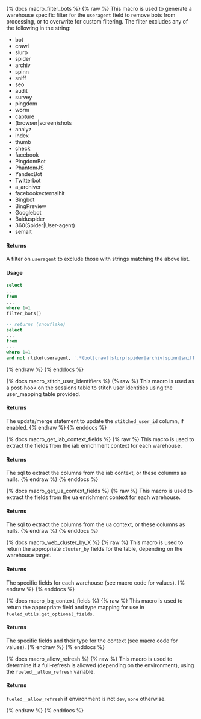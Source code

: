 {% docs macro_filter_bots %}
{% raw %}
This macro is used to generate a warehouse specific filter for the `useragent` field to remove bots from processing, or to overwrite for custom filtering. The filter excludes any of the following in the string:

- bot
- crawl
- slurp
- spider
- archiv
- spinn
- sniff
- seo
- audit
- survey
- pingdom
- worm
- capture
- (browser|screen)shots
- analyz
- index
- thumb
- check
- facebook
- PingdomBot
- PhantomJS
- YandexBot
- Twitterbot
- a_archiver
- facebookexternalhit
- Bingbot
- BingPreview
- Googlebot
- Baiduspider
- 360(Spider|User-agent)
- semalt

#### Returns

A filter on `useragent` to exclude those with strings matching the above list.

#### Usage

```sql
select
...
from
...
where 1=1
filter_bots()

-- returns (snowflake)
select
...
from
...
where 1=1
and not rlike(useragent, '.*(bot|crawl|slurp|spider|archiv|spinn|sniff|seo|audit|survey|pingdom|worm|capture|(browser|screen)shots|analyz|index|thumb|check|facebook|PingdomBot|PhantomJS|YandexBot|Twitterbot|a_archiver|facebookexternalhit|Bingbot|BingPreview|Googlebot|Baiduspider|360(Spider|User-agent)|semalt).*')
```

{% endraw %}
{% enddocs %}

{% docs macro_stitch_user_identifiers %}
{% raw %}
This macro is used as a post-hook on the sessions table to stitch user identities using the user_mapping table provided.

#### Returns

The update/merge statement to update the `stitched_user_id` column, if enabled.
{% endraw %}
{% enddocs %}

{% docs macro_get_iab_context_fields %}
{% raw %}
This macro is used to extract the fields from the iab enrichment context for each warehouse.

#### Returns

The sql to extract the columns from the iab context, or these columns as nulls.
{% endraw %}
{% enddocs %}

{% docs macro_get_ua_context_fields %}
{% raw %}
This macro is used to extract the fields from the ua enrichment context for each warehouse.

#### Returns

The sql to extract the columns from the ua context, or these columns as nulls.
{% endraw %}
{% enddocs %}

{% docs macro_web_cluster_by_X %}
{% raw %}
This macro is used to return the appropriate `cluster_by` fields for the table, depending on the warehouse target.

#### Returns

The specific fields for each warehouse (see macro code for values).
{% endraw %}
{% enddocs %}

{% docs macro_bq_context_fields %}
{% raw %}
This macro is used to return the appropriate field and type mapping for use in `fueled_utils.get_optional_fields`.

#### Returns

The specific fields and their type for the context (see macro code for values).
{% endraw %}
{% enddocs %}

{% docs macro_allow_refresh %}
{% raw %}
This macro is used to determine if a full-refresh is allowed (depending on the environment), using the `fueled__allow_refresh` variable.

#### Returns

`fueled__allow_refresh` if environment is not `dev`, `none` otherwise.

{% endraw %}
{% enddocs %}
